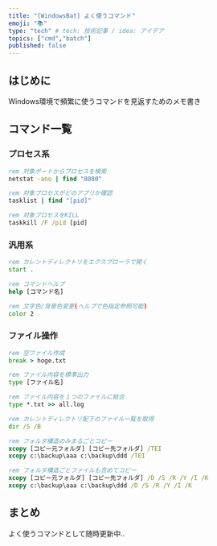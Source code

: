 ```yaml
---
title: "[WindowsBat] よく使うコマンド"
emoji: "📚"
type: "tech" # tech: 技術記事 / idea: アイデア
topics: ["cmd","batch"]
published: false
---
```


## はじめに
Windows環境で頻繁に使うコマンドを見返すためのメモ書き

## コマンド一覧

### プロセス系

```bat
rem 対象ポートからプロセスを検索
netstat -ano | find "8080"

rem 対象プロセスがどのアプリか確認
tasklist | find "[pid]"

rem 対象プロセスをKILL
taskkill /F /pid [pid]
```

### 汎用系

```bat
rem カレントディレクトリをエクスプローラで開く
start .

rem コマンドヘルプ
help [コマンド名]

rem 文字色/背景色変更(ヘルプで色指定参照可能)
color 2
```

### ファイル操作

```bat
rem 空ファイル作成
break > hoge.txt

rem ファイル内容を標準出力
type [ファイル名]

rem ファイル内容を１つのファイルに結合
type *.txt >> all.log

rem カレントディレクトリ配下のファイル一覧を取得
dir /S /B

rem フォルダ構造のみまるごとコピー
xcopy [コピー元フォルダ] [コピー先フォルダ] /TEI 
xcopy c:\backup\aaa c:\backup\ddd /TEI

rem フォルダ構造ごとファイルも含めてコピー
xcopy [コピー元フォルダ] [コピー先フォルダ] /D /S /R /Y /I /K
xcopy c:\backup\aaa c:\backup\ddd /D /S /R /Y /I /K
```

## まとめ

よく使うコマンドとして随時更新中..
